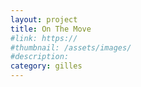 ```yaml
---
layout: project
title: On The Move
#link: https://
#thumbnail: /assets/images/
#description:
category: gilles
---
```

